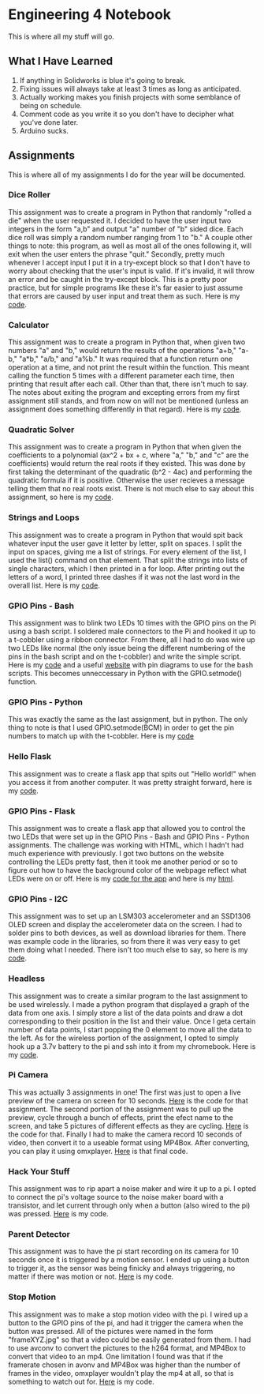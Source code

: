 # Engineering 4 Notebook
This is where all my stuff will go.

## What I Have Learned
1) If anything in Solidworks is blue it's going to break.
2) Fixing issues will always take at least 3 times as long as anticipated.
3) Actually working makes you finish projects with some semblance of being on schedule.
4) Comment code as you write it so you don't have to decipher what you've done later.
5) Arduino sucks.

## Assignments
This is where all of my assignments I do for the year will be documented.

### Dice Roller
This assignment was to create a program in Python that randomly "rolled a die" when the user requested it. I decided to have the user input two integers in the form "a,b"
and output "a" number of "b" sided dice. Each dice roll was simply a random number ranging from 1 to "b." A couple other things to note: this program, as well as most all of
the ones following it, will exit when the user enters the phrase "quit." Secondly, pretty much whenever I accept input I put it in a try-except block so that I don't have to worry
about checking that the user's input is valid. If it's invalid, it will throw an error and be caught in the try-except block. This is a pretty poor practice, but for simple
programs like these it's far easier to just assume that errors are caused by user input and treat them as such. Here is my [code](https://github.com/aralsto/Engineering_4_Notebook/blob/master/Python/diceRoller.py).

### Calculator
This assignment was to create a program in Python that, when given two numbers "a" and "b," would return the results of the operations "a+b," "a-b," "a*b," "a/b," and "a%b." It was required that
a function return one operation at a time, and not print the result within the function. This meant calling the function 5 times with a different parameter each time, then printing that result after
each call. Other than that, there isn't much to say. The notes about exiting the program and excepting errors from my first assignment still stands, and from now on will not be mentioned (unless an
assignment does something differently in that regard). Here is my [code](https://github.com/aralsto/Engineering_4_Notebook/blob/master/Python/calculator.py).

### Quadratic Solver
This assignment was to create a program in Python that when given the coefficients to a polynomial (ax^2 + bx + c, where "a," "b," and "c" are the coefficients) would return the real roots if they existed. This was
done by first taking the determinant of the quadratic (b^2 - 4ac) and performing the quadratic formula if it is positive. Otherwise the user recieves a message telling them that no real roots exist. There is not much
else to say about this assignment, so here is my [code](https://github.com/aralsto/Engineering_4_Notebook/blob/master/Python/quadraticSolver.py).

### Strings and Loops
This assignment was to create a program in Python that would spit back whatever input the user gave it letter by letter, split on spaces. I split the input on spaces, giving me a list of strings. For every element
of the list, I used the list() command on that element. That split the strings into lists of single characters, which I then printed in a for loop. After printing out the letters of a word, I printed three dashes
if it was not the last word in the overall list. Here is my [code](https://github.com/aralsto/Engineering_4_Notebook/blob/master/Python/stringsAndLoops.py).

### GPIO Pins - Bash
This assignment was to blink two LEDs 10 times with the GPIO pins on the Pi using a bash script. I soldered male connectors to the Pi and hooked it up to a t-cobbler using a ribbon connector. From there, all I had to do
was wire up two LEDs like normal (the only issue being the different numbering of the pins in the bash script and on the t-cobbler) and write the simple script. Here is my [code](https://github.com/aralsto/Engineering_4_Notebook/blob/master/Scripts/gpioLED.sh)
and a useful [website](https://projects.drogon.net/raspberry-pi/wiringpi/pins/) with pin diagrams to use for the bash scripts. This becomes unneccessary in Python with the GPIO.setmode() function.

### GPIO Pins - Python
This was exactly the same as the last assignment, but in python. The only thing to note is that I used GPIO.setmode(BCM) in order to get the pin numbers to match up with the t-cobbler. Here is my [code](https://github.com/aralsto/Engineering_4_Notebook/blob/master/Python/gpioLED_Python.py)

### Hello Flask
This assignment was to create a flask app that spits out "Hello world!" when you access it from another computer. It was pretty straight forward, here is my [code](https://github.com/aralsto/Engineering_4_Notebook/blob/master/Python/Flask/hello_world/app.py).

### GPIO Pins - Flask
This assignment was to create a flask app that allowed you to control the two LEDs that were set up in the GPIO Pins - Bash and GPIO Pins - Python assignments. The challenge was working with HTML, which I hadn't
had much experience with previously. I got two buttons on the website controlling the LEDs pretty fast, then it took me another period or so to figure out how to have the background color of the webpage reflect what LEDs
were on or off. Here is my [code for the app](https://github.com/aralsto/Engineering_4_Notebook/blob/master/Python/Flask/flask_gpio/app.py) and here is my [html](https://github.com/aralsto/Engineering_4_Notebook/blob/master/Python/Flask/flask_gpio/templates/index.html).

### GPIO Pins - I2C
This assignment was to set up an LSM303 accelerometer and an SSD1306 OLED screen and display the accelerometer data on the screen. I had to solder pins to both devices, as well as download libraries for them. There was
example code in the libraries, so from there it was very easy to get them doing what I needed. There isn't too much else to say, so here is my [code](https://github.com/aralsto/Engineering_4_Notebook/blob/master/Python/GPIO_I2C.py).

### Headless
This assignment was to create a similar program to the last assignment to be used wirelessly. I made a python program that displayed a graph of the data from one axis.
I simply store a list of the data points and draw a dot corresponding to their position in the list and their value. Once I geta certain number of data points,
I start popping the 0 element to move all the data to the left. As for the wireless portion of the assignment, I opted to simply hook up a 3.7v battery to the pi and ssh into it from my chromebook.
Here is my [code](https://github.com/aralsto/Engineering_4_Notebook/blob/master/Python/headless.py).

### Pi Camera
This was actually 3 assignments in one! The first was just to open a live preview of the camera on screen for 10 seconds. [Here](https://github.com/aralsto/Engineering_4_Notebook/blob/master/Python/camera_test01.py) is the code for that assignment.
The second portion of the assignment was to pull up the preview, cycle through a bunch of effects, print the efect name to the screen, and take 5 pictures of different effects as they are cycling. [Here](https://github.com/aralsto/Engineering_4_Notebook/blob/master/Python/camera_test_02.py) is the code for that. Finally I had to make the camera record 10 seconds of video, then convert it to a useable format using MP4Box. After converting, you can play it using omxplayer. [Here](https://github.com/aralsto/Engineering_4_Notebook/blob/master/Python/camera_test03.py) is that final code.

### Hack Your Stuff
This assignment was to rip apart a noise maker and wire it up to a pi. I opted to connect the pi's voltage source to the noise maker board with a transistor, and let current through only when a button (also wired to the pi) was pressed.
[Here](https://github.com/aralsto/Engineering_4_Notebook/blob/master/Python/hack_your_stuff.py) is my code.

### Parent Detector
This assignment was to have the pi start recording on its camera for 10 seconds once it is triggered by a motion sensor. I ended up using a button to trigger it, as the sensor was being finicky and always triggering, no
matter if there was motion or not. [Here](https://github.com/aralsto/Engineering_4_Notebook/blob/master/Python/parent_detector.py) is my code.

### Stop Motion
This assignment was to make a stop motion video with the pi. I wired up a button to the GPIO pins of the pi, and had it trigger the camera when the button was pressed. All of the pictures were named in the form "frameXYZ.jpg"
so that a video could be easily generated from them. I had to use avconv to convert the pictures to the h264 format, and MP4Box to convert that video to an mp4. One limitation I found was that if the framerate chosen in avonv and MP4Box was higher than the number of frames in the video, omxplayer wouldn't play the mp4 at all, so that is something to watch out for. [Here](https://github.com/aralsto/Engineering_4_Notebook/blob/master/Python/stop_motion.py) is my code.
